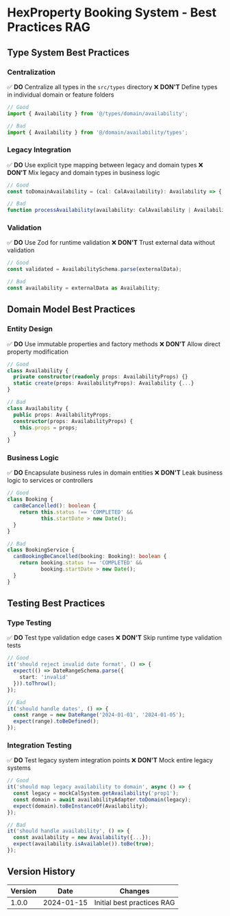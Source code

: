 # HexProperty Booking System - Best Practices RAG

## Type System Best Practices

### Centralization
✅ **DO** Centralize all types in the `src/types` directory
❌ **DON'T** Define types in individual domain or feature folders

```typescript
// Good
import { Availability } from '@/types/domain/availability';

// Bad
import { Availability } from '@/domain/availability/types';
```

### Legacy Integration
✅ **DO** Use explicit type mapping between legacy and domain types
❌ **DON'T** Mix legacy and domain types in business logic

```typescript
// Good
const toDomainAvailability = (cal: CalAvailability): Availability => {...}

// Bad
function processAvailability(availability: CalAvailability | Availability) {...}
```

### Validation
✅ **DO** Use Zod for runtime validation
❌ **DON'T** Trust external data without validation

```typescript
// Good
const validated = AvailabilitySchema.parse(externalData);

// Bad
const availability = externalData as Availability;
```

## Domain Model Best Practices

### Entity Design
✅ **DO** Use immutable properties and factory methods
❌ **DON'T** Allow direct property modification

```typescript
// Good
class Availability {
  private constructor(readonly props: AvailabilityProps) {}
  static create(props: AvailabilityProps): Availability {...}
}

// Bad
class Availability {
  public props: AvailabilityProps;
  constructor(props: AvailabilityProps) {
    this.props = props;
  }
}
```

### Business Logic
✅ **DO** Encapsulate business rules in domain entities
❌ **DON'T** Leak business logic to services or controllers

```typescript
// Good
class Booking {
  canBeCancelled(): boolean {
    return this.status !== 'COMPLETED' && 
           this.startDate > new Date();
  }
}

// Bad
class BookingService {
  canBookingBeCancelled(booking: Booking): boolean {
    return booking.status !== 'COMPLETED' && 
           booking.startDate > new Date();
  }
}
```

## Testing Best Practices

### Type Testing
✅ **DO** Test type validation edge cases
❌ **DON'T** Skip runtime type validation tests

```typescript
// Good
it('should reject invalid date format', () => {
  expect(() => DateRangeSchema.parse({
    start: 'invalid'
  })).toThrow();
});

// Bad
it('should handle dates', () => {
  const range = new DateRange('2024-01-01', '2024-01-05');
  expect(range).toBeDefined();
});
```

### Integration Testing
✅ **DO** Test legacy system integration points
❌ **DON'T** Mock entire legacy systems

```typescript
// Good
it('should map legacy availability to domain', async () => {
  const legacy = mockCalSystem.getAvailability('prop1');
  const domain = await availabilityAdapter.toDomain(legacy);
  expect(domain).toBeInstanceOf(Availability);
});

// Bad
it('should handle availability', () => {
  const availability = new Availability({...});
  expect(availability.isAvailable()).toBe(true);
});
```

## Version History

| Version | Date       | Changes                    |
|---------|------------|----------------------------|
| 1.0.0   | 2024-01-15| Initial best practices RAG |
